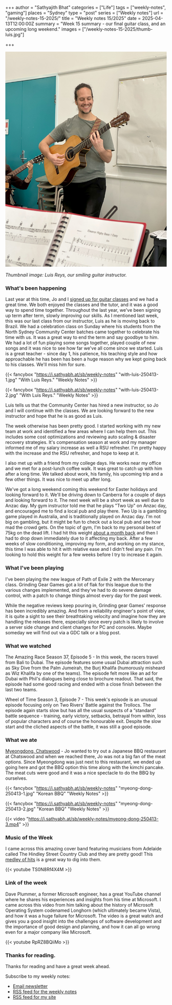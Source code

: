 +++
author = "Sathyajith Bhat"
categories = ["Life"]
tags = ["weekly-notes", "gaming"]
places = "Sydney"
type = "post"
series = ["Weekly notes"]
url = "/weekly-notes-15-2025/"
title = "Weekly notes 15/2025"
date = 2025-04-13T12:00:00Z
summary = "Week 15 summary - our final guitar class, and an upcoming long weekend."
images = ["/weekly-notes-15-2025/thumb-luis.jpg"]

+++

![](thumb-luis.jpg)

_Thumbnail image: Luis Reys, our smiling guitar instructor._

### What's been happening

Last year at this time, Jo and I [signed up for guitar classes](https://sathyabh.at/weekly-notes-17-2024/) and we had a great time. We both enjoyed the classes and the tutor, and it was a good way to spend time together. Throughout the last year, we've been signing up term after term, slowly improving our skills. As I mentioned last week, this was our last class from our instructor, Luis as he is moving back to Brazil. We had a celebration class on Sunday where his students from the North Sydney Community Center batches came together to celebrate his time with us. It was a great way to end the term and say goodbye to him. We had a lot of fun playing some songs together, played couple of new songs and it was nice to see how far we've all come since we started. Luis is a great teacher - since day 1, his patience, his teaching style and how approachable he has been has been a huge reason why we kept going back to his classes. We'll miss him for sure.

  {{< fancybox "https://i.sathyabh.at/sb/weekly-notes" "with-luis-250413-1.jpg" "With Luis Reys." "Weekly Notes" >}}

  {{< fancybox "https://i.sathyabh.at/sb/weekly-notes" "with-luis-250413-2.jpg" "With Luis Reys." "Weekly Notes" >}}

Luis tells us that the Community Center has hired a new instructor, so Jo and I will continue with the classes. We are looking forward to the new instructor and hope that he is as good as Luis.

The week otherwise has been pretty good. I started working with my new team at work and identified a few areas where I can help them out. This includes some cost optimizations and reviewing auto scaling & disaster recovery strategies. It's compensation season at work and my manager informed me of my salary increase as well a RSU refresher. I'm pretty happy with the increase and the RSU refresher, and hope to keep at it.

I also met up with a friend from my college days. He works near my office and we met for a post-lunch coffee walk. It was great to catch up with him after a long time. We talked about work, his family, his upcoming trip and a few other things. It was nice to meet up after long.

We've got a long weekend coming this weekend for Easter holidays and looking forward to it. We'll be driving down to Canberra for a couple of days and looking forward to it. The next week will be a short week as well due to Anzac day. My gym instructor told me that he plays "Two Up" on Anzac day, and encouraged me to find a local pub and play there. Two Up is a gambling game played in Australia, and is traditionally played on Anzac day. I'm not big on gambling, but it might be fun to check out a local pub and see how mad the crowd gets. On the topic of gym, I'm back to my personal best of 75kg on the dead lift. I had hit this weight [about a month back](/weekly-notes-09-2025/) and then I had to drop down immediately due to it affecting my back. After a few weeks of slow conditioning, improving my form, and working on my stance, this time I was able to hit it with relative ease and I didn't feel any pain. I'm looking to hold this weight for a few weeks before I try to increase it again.

### What I've been playing

I've been playing the new league of Path of Exile 2 with the Mercenary class. Grinding Gear Games got a lot of flak for this league due to the various changes implemented, and they've had to do severe damage control, with a patch to change things almost every day for the past week.

While the negative reviews keep pouring in, Grinding gear Games' response has been incredibly amazing. And from a reliability engineer's point of view, it is quite a sight to see their breathtaking velocity and imagine how they are handling the releases there, especially since every patch is likely to involve a server side change and client changes for PC and consoles. Maybe someday we will find out via a GDC talk or a blog post.

### What we watched

The Amazing Race Season 37, Episode 5 - In this week, the racers travel from Bali to Dubai. The episode features some usual Dubai attraction such as Sky Dive from the Palm Jumeirah, the Burj Khalifa (humorously misheard as Wiz Khalifa by one of the teams). The episode felt more like an ad for Dubai with Phil's dialogues being close to brochure readout. That said, the episode had some good racing and ended with a close finish between the last two teams.

Wheel of Time Season 3, Episode 7 - This week's episode is an unusual episode focusing only on Two Rivers’ Battle against the Trollocs. The episode again starts slow but has all the usual suspects of a “standard” battle sequence - training, early victory, setbacks, betrayal from within, loss of popular characters and of course the honourable exit. Despite the slow start and the cliched aspects of the battle, it was still a good episode.

### What we ate

[Myeongdong, Chatswood](https://maps.app.goo.gl/4QcZn5jEN283kzSYAa) - Jo wanted to try out a Japanese BBQ restaurant at Chatswood and when we reached there, Jo was not a big fan of the meat options. Since Myeongdong was just next to this restaurant, we ended up going here and got the BBQ option this time along with the kimchi pancake. The meat cuts were good and it was a nice spectacle to do the BBQ by ourselves.

  {{< fancybox "https://i.sathyabh.at/sb/weekly-notes" "myeong-dong-250413-1.jpg" "Korean BBQ" "Weekly Notes" >}}

  {{< fancybox "https://i.sathyabh.at/sb/weekly-notes" "myeong-dong-250413-2.jpg" "Korean BBQ" "Weekly Notes" >}}

  {{< video "https://i.sathyabh.at/sb/weekly-notes/myeong-dong-250413-3.mp4" >}}

### Music of the Week

I came across this amazing cover band featuring musicians from Adelaide called The Hindley Street Country Club and they are pretty good! This [medley of hits](https://www.youtube.com/watch?v=TS0N8Rf4X4M) is a great way to dig into them.

  {{< youtube TS0N8Rf4X4M >}}

### Link of the week

Dave Plummer, a former Microsoft engineer, has a great YouTube channel where he shares his experiences and insights from his time at Microsoft. I came across this video from him talking about the history of Microsoft Operating System codenamed Longhorn (which ultimately became Vista), and how it was a huge failure for Microsoft. The video is a great watch and gives you a good insight into the challenges of software development and the importance of good design and planning, and how it can all go wrong even for a major company like Microsoft.

  {{< youtube RpRZ8BQiiMo >}}

### Thanks for reading.

Thanks for reading and have a great week ahead.

Subscribe to my weekly notes:

- [Email newsletter](https://sathyabhat.substack.com/)
- [RSS feed for the weekly notes](https://sathyabh.at/series/weekly-notes/index.xml)
- [RSS feed for my site](https://sathyabh.at/index.xml)
